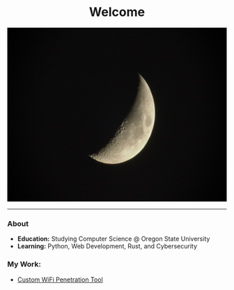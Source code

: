 <h1 align="center">Welcome</h1> 
<p align="center"><img src="https://raw.githubusercontent.com/Thats-Neat/Thats-Neat/refs/heads/main/moon.JPG" height=400></p> 

--------------------------------------------------------------------------------------------------------------------------------------------------------------------------------- 
  
### About 
-  **Education:**  Studying Computer Science @ Oregon State University
-  **Learning:** Python, Web Development, Rust, and Cybersecurity

### My Work:
-  [Custom WiFi Penetration Tool](https://neat-code.dev/blog/posts/raspberry-pi-pen-testing-tool)
